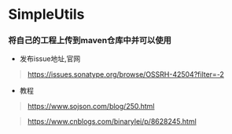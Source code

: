 # SimpleUtils

### 将自己的工程上传到maven仓库中并可以使用

* 发布issue地址,官网

> https://issues.sonatype.org/browse/OSSRH-42504?filter=-2

* 教程

> https://www.sojson.com/blog/250.html 

> https://www.cnblogs.com/binarylei/p/8628245.html
